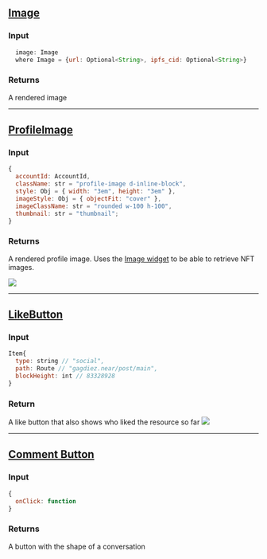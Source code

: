 ## [Image](https://near.social/#/mob.near/widget/WidgetSource?src=mob.near/widget/Image)

### Input
```js
  image: Image
  where Image = {url: Optional<String>, ipfs_cid: Optional<String>}
```

### Returns
A rendered image

---

## [ProfileImage](https://near.social/#/mob.near/widget/WidgetSource?src=mob.near/widget/ProfileImage)

### Input
```js
{
  accountId: AccountId,
  className: str = "profile-image d-inline-block",
  style: Obj = { width: "3em", height: "3em" },
  imageStyle: Obj = { objectFit: "cover" },
  imageClassName: str = "rounded w-100 h-100",
  thumbnail: str = "thumbnail";
}
```

### Returns
A rendered profile image. Uses the [Image widget](https://near.social/#/mob.near/widget/WidgetSource?src=mob.near/widget/Image) to be able to retrieve NFT images.

![](/img/profile-image.png)

---

## [LikeButton](https://near.social/#/mob.near/widget/WidgetSource?src=mob.near/widget/LikeButton)

### Input
```js
Item{
  type: string // "social",
  path: Route // "gagdiez.near/post/main",
  blockHeight: int // 83328928
}
```

### Return
A like button that also shows who liked the resource so far
![](/img/like.png)

---

## [Comment Button](https://near.social/#/mob.near/widget/WidgetSource?src=mob.near/widget/CommentButton)

### Input
```js
{
  onClick: function
}
```

### Returns
A button with the shape of a conversation